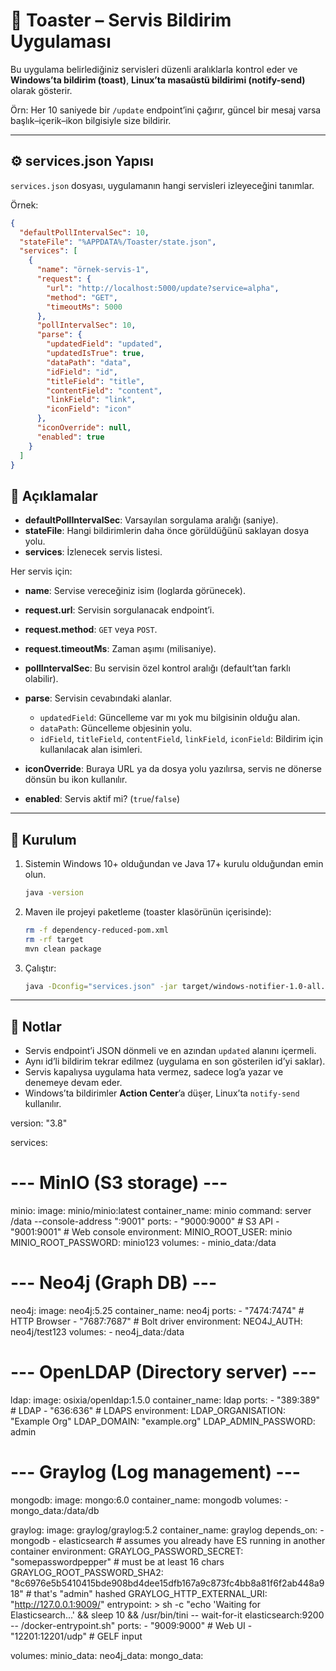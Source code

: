 # 📢 Toaster – Servis Bildirim Uygulaması

Bu uygulama belirlediğiniz servisleri düzenli aralıklarla kontrol eder ve **Windows’ta bildirim (toast)**, **Linux’ta masaüstü bildirimi (notify-send)** olarak gösterir.

Örn: Her 10 saniyede bir `/update` endpoint’ini çağırır, güncel bir mesaj varsa başlık–içerik–ikon bilgisiyle size bildirir.

---

## ⚙️ services.json Yapısı

`services.json` dosyası, uygulamanın hangi servisleri izleyeceğini tanımlar.

Örnek:

```json
{
  "defaultPollIntervalSec": 10,
  "stateFile": "%APPDATA%/Toaster/state.json",
  "services": [
    {
      "name": "örnek-servis-1",
      "request": {
        "url": "http://localhost:5000/update?service=alpha",
        "method": "GET",
        "timeoutMs": 5000
      },
      "pollIntervalSec": 10,
      "parse": {
        "updatedField": "updated",
        "updatedIsTrue": true,
        "dataPath": "data",
        "idField": "id",
        "titleField": "title",
        "contentField": "content",
        "linkField": "link",
        "iconField": "icon"
      },
      "iconOverride": null,
      "enabled": true
    }
  ]
}
```


## 📝 Açıklamalar

* **defaultPollIntervalSec**: Varsayılan sorgulama aralığı (saniye).
* **stateFile**: Hangi bildirimlerin daha önce görüldüğünü saklayan dosya yolu.
* **services**: İzlenecek servis listesi.

Her servis için:

* **name**: Servise vereceğiniz isim (loglarda görünecek).
* **request.url**: Servisin sorgulanacak endpoint’i.
* **request.method**: `GET` veya `POST`.
* **request.timeoutMs**: Zaman aşımı (milisaniye).
* **pollIntervalSec**: Bu servisin özel kontrol aralığı (default’tan farklı olabilir).
* **parse**: Servisin cevabındaki alanlar.

  * `updatedField`: Güncelleme var mı yok mu bilgisinin olduğu alan.
  * `dataPath`: Güncelleme objesinin yolu.
  * `idField`, `titleField`, `contentField`, `linkField`, `iconField`: Bildirim için kullanılacak alan isimleri.
* **iconOverride**: Buraya URL ya da dosya yolu yazılırsa, servis ne dönerse dönsün bu ikon kullanılır.
* **enabled**: Servis aktif mi? (`true`/`false`)

---


## 🚀 Kurulum

1. Sistemin Windows 10+ olduğundan ve Java 17+ kurulu olduğundan emin olun.

   ```bash
   java -version
   ```
2. Maven ile projeyi paketleme (toaster klasörünün içerisinde):

   ```bash
   rm -f dependency-reduced-pom.xml
   rm -rf target
   mvn clean package
   ```
3. Çalıştır:

   ```bash
   java -Dconfig="services.json" -jar target/windows-notifier-1.0-all.jar
   ```



---

## 📌 Notlar

* Servis endpoint’i JSON dönmeli ve en azından `updated` alanını içermeli.
* Aynı id’li bildirim tekrar edilmez (uygulama en son gösterilen id’yi saklar).
* Servis kapalıysa uygulama hata vermez, sadece log’a yazar ve denemeye devam eder.
* Windows’ta bildirimler **Action Center**’a düşer, Linux’ta `notify-send` kullanılır.






version: "3.8"

services:
  # --- MinIO (S3 storage) ---
  minio:
    image: minio/minio:latest
    container_name: minio
    command: server /data --console-address ":9001"
    ports:
      - "9000:9000"   # S3 API
      - "9001:9001"   # Web console
    environment:
      MINIO_ROOT_USER: minio
      MINIO_ROOT_PASSWORD: minio123
    volumes:
      - minio_data:/data

  # --- Neo4j (Graph DB) ---
  neo4j:
    image: neo4j:5.25
    container_name: neo4j
    ports:
      - "7474:7474"   # HTTP Browser
      - "7687:7687"   # Bolt driver
    environment:
      NEO4J_AUTH: neo4j/test123
    volumes:
      - neo4j_data:/data

  # --- OpenLDAP (Directory server) ---
  ldap:
    image: osixia/openldap:1.5.0
    container_name: ldap
    ports:
      - "389:389"     # LDAP
      - "636:636"     # LDAPS
    environment:
      LDAP_ORGANISATION: "Example Org"
      LDAP_DOMAIN: "example.org"
      LDAP_ADMIN_PASSWORD: admin

  # --- Graylog (Log management) ---
  mongodb:
    image: mongo:6.0
    container_name: mongodb
    volumes:
      - mongo_data:/data/db

  graylog:
    image: graylog/graylog:5.2
    container_name: graylog
    depends_on:
      - mongodb
      - elasticsearch  # assumes you already have ES running in another container
    environment:
      GRAYLOG_PASSWORD_SECRET: "somepasswordpepper"   # must be at least 16 chars
      GRAYLOG_ROOT_PASSWORD_SHA2: "8c6976e5b5410415bde908bd4dee15dfb167a9c873fc4bb8a81f6f2ab448a918" 
      # that's "admin" hashed
      GRAYLOG_HTTP_EXTERNAL_URI: "http://127.0.0.1:9009/"
    entrypoint: >
      sh -c "echo 'Waiting for Elasticsearch...' &&
             sleep 10 &&
             /usr/bin/tini -- wait-for-it elasticsearch:9200 -- /docker-entrypoint.sh"
    ports:
      - "9009:9000"   # Web UI
      - "12201:12201/udp" # GELF input

volumes:
  minio_data:
  neo4j_data:
  mongo_data:
